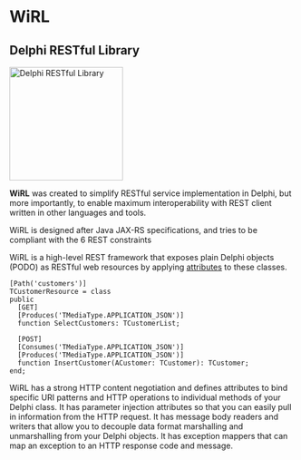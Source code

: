 # WiRL
## Delphi RESTful Library

<a href="http://wirl.delphiblocks.com/">
<img src="http://wirl.delphiblocks.com/assets/images/wirl-300.png" alt="Delphi RESTful Library" width="200" align="center" /></a>

**WiRL** was created to simplify RESTful service implementation in Delphi, but more importantly, to enable maximum interoperability with REST client written in other languages and tools.

WiRL is designed after Java JAX-RS specifications, and tries to be compliant with the 6 REST constraints

WiRL is a high-level REST framework that exposes plain Delphi objects (PODO) as RESTful web resources by applying [attributes](http://docwiki.embarcadero.com/RADStudio/Seattle/en/Overview_of_Attributes) to these classes.

```Delphi
[Path('customers')]
TCustomerResource = class
public
  [GET]
  [Produces('TMediaType.APPLICATION_JSON')]
  function SelectCustomers: TCustomerList;

  [POST]
  [Consumes('TMediaType.APPLICATION_JSON')]
  [Produces('TMediaType.APPLICATION_JSON')]
  function InsertCustomer(ACustomer: TCustomer): TCustomer;
end;
```
WiRL has a strong HTTP content negotiation and  defines attributes to bind specific URI patterns and HTTP operations to individual methods of your Delphi class. It has parameter injection attributes so that you can easily pull in information from the HTTP request. It has message body readers and writers that allow you to decouple data format marshalling and unmarshalling from your Delphi objects. It has exception mappers that can map an exception to an HTTP response code and message.
